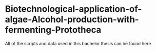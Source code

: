 # Biotechnological-application-of-algae-Alcohol-production-with-fermenting-Prototheca
All of the scripts and data used in this bachelor thesis can be found here
